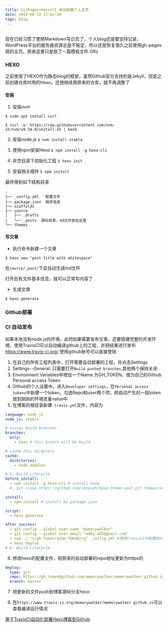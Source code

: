 ```yaml
---
title: GitPages+Hexo+CI 自动部署个人主页
date: 2019-06-19 22:02:50
tags: blog
---
```


## 

现在已经习惯了使用Markdown写日志了，个人blog还是要坚持记录，WordPress平台的服务器资源总是不稳定，所以还是恢复很久之前使用gh-pages搭的主页。原来这里只是放了一篇模板文件 ORz

### HEXO

之前使用了HEXO作为静态blog的框架，虽然Github官方支持的是Jekyll，但是之前创建仓库时用的Hexo，还想继续用原来的仓库，就不再调整了

#### 安装

1. 安装nvm 

`$ sudo apt install curl`

`$ curl -o- https://raw.githubusercontent.com/nvm-sh/nvm/v0.34.0/install.sh | bash`

2. 安装node.js `$ nvm install stable`

3. 使用npm安装Hexo `$ npm install -g hexo-cli`

4. 非空目录下初始化工程 `$ hexo init .`

5. 安装相关插件 `$ npm install` 

最终得到如下结构目录
```
.
├── _config.yml   配置文件
├── package.json  程序信息
├── scaffolds
├── source
|   ├── _drafts
|   └── _posts  源码目录，md文件放在这里
└── themes
```

#### 写文章

* 执行命令新建一个文章

`$ hexo new "post title with whitespace"`

在`source/_post/`下会自动生成md文件

打开后有文件基本信息，就可以正常写内容了

* 生成文章 

`$ hexo generate`


### Github部署

### CI 自动发布

如果本地没有node.js的环境，此时如果需要发布文章，还要搭建完整的开发环境，使用TravisCI可以自动编译github上的工程，并把结果进行发布
https://www.travis-ci.org/ 使用github账号可以直接登陆

1. 在自己的所有工程列表中，打开需要自动部署的工程，并点击Settings
2. Settings--General: 只需要打开`Build pushed branches`,其他两个保持关闭
3. Environment Variables中增加一个Name 为GH_TOKEN，值为自己的Github Personal access Token
4. Github的个人设置中，进入`Developer settings`，在`Personal access tokens`中新建一个token，勾选Repo和user两个项，把自动产生的一段token放到刚刚的环境变量value中
5. 在博客的根目录新建`.travis.yml`文件，内容为

```yml
language: node_js
node_js: stable

# assign build branches
branches:
  only:
    - hexo # this branch will be build

# cache this directory
cache:
  directories:
    - node_modules

# S: Build Lifecycle
before_install:
  - npm install -g hexo-cli # install hexo
  #- git clone https://github.com/renyuzh/hexo-theme-next.git themes/next 

install:
  - npm install # install by package.json

script:
  - hexo generate

after_success:
  - git config --global user.name "memorywalker"
  - git config --global user.email "eddy.wd5@gmail.com"
  - sed -i "s/gh_token/${GH_TOKEN}/g" _config.yml #使用travisCI中配置的token替换掉_config.yml中对应的占位符
  - hexo deploy
# E: Build LifeCycle
```

6. 修改hexo的配置文件，把原来的自动部署的repo地址更新为https的
```yml
deploy:
  type: git 
  repo: https://gh_token@github.com/memorywalker/memorywalker.github.io.git
  branch: master
```

7. 把更新的文件push到博客源码分支hexo

8. 在`https://www.travis-ci.org/memorywalker/memorywalker.github.io`可以查看编译运行情况

[基于TravisCI自动化部署Hexo博客到Github](https://www.jianshu.com/p/7e47840eee26)


